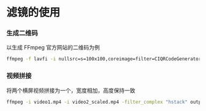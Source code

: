 # 滤镜的使用

### 生成二维码

 以生成 FFmpeg 官方网站的二维码为例
```bash
ffmpeg -f lavfi -i nullsrc=s=100x100,coreimage=filter=CIQRCodeGenerator@inputMessage=https\\\\\://FFmpeg.org/@inputCorrectionLevel=H -frames:v 1 QRCode.png
```

### 视频拼接

将两个横屏视频拼接为一个，宽度相加，高度保持一致
```bash
ffmpeg -i video1.mp4 -i video2_scaled.mp4 -filter_complex "hstack" output.mp4
```